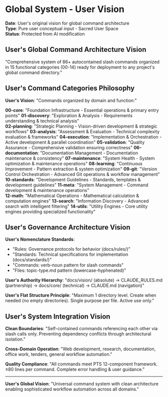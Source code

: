 # Global System - User Vision

**Date**: User's original vision for global command architecture  
**Type**: Pure user conceptual input - Sacred User Space  
**Status**: Protected from AI modification

## User's Global Command Architecture Vision

"Comprehensive system of 86+ autocontained slash commands organized in 15 functional categories (00-14) ready for deployment to any project's global command directory."

## User's Command Categories Philosophy

**User's Vision**: "Commands organized by domain and function:"

**00-core**: "Foundation Infrastructure - Essential operations & primary entry points"
**01-discovery**: "Exploration & Analysis - Requirements understanding & technical analysis"  
**02-planning**: "Strategic Planning - Vision-driven development & strategic workflows"
**03-analysis**: "Assessment & Evaluation - Technical complexity evaluation & frameworks"
**04-execution**: "Implementation & Orchestration - Active development & parallel coordination"
**05-validation**: "Quality Assurance - Comprehensive validation ensuring correctness"
**06-documentation**: "Documentation Management - Documentation maintenance & consistency"
**07-maintenance**: "System Health - System optimization & maintenance operations"
**08-learning**: "Continuous Improvement - Pattern extraction & system optimization"
**09-git**: "Version Control Orchestration - Advanced Git operations & workflow management"
**10-standards**: "Development Guidelines - Standards, templates & development guidelines"
**11-meta**: "System Management - Command development & maintenance operations"  
**12-math**: "Mathematical Operations - Mathematical calculation & computation engines"
**13-search**: "Information Discovery - Advanced search with intelligent filtering"
**14-utils**: "Utility Engines - Core utility engines providing specialized functionality"

## User's Governance Architecture Vision

**User's Nomenclature Standards**: 
- "Rules: Governance protocols for behavior (docs/rules/)"
- "Standards: Technical specifications for implementation (docs/standards/)"
- "Commands: verb-noun pattern for slash commands"
- "Files: topic-type.md pattern (lowercase-hyphenated)"

**User's Authority Hierarchy**: "docs/vision/ (absolute) → CLAUDE_RULES.md (partnership) → docs/core/ (technical) → CLAUDE.md (navigation)"

**User's Flat Structure Principle**: "Maximum 1 directory level. Create when needed (no empty directories). Single purpose per file. Active use only."

## User's System Integration Vision

**Clean Boundaries**: "Self-contained commands referencing each other via slash calls only. Preventing dependency conflicts through architectural isolation."

**Cross-Domain Operation**: "Web development, research, documentation, office work, tenders, general workflow automation."

**Quality Compliance**: "All commands meet PTS 12-component framework. ≤80 lines per command. Complete error handling & user guidance."

---

**User's Global Vision**: "Universal command system with clean architecture enabling sophisticated workflow automation across all domains."